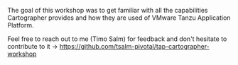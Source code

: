 The goal of this workshop was to get familiar with all the capabilities Cartographer provides and how they are used of VMware Tanzu Application Platform.

Feel free to reach out to me (Timo Salm) for feedback and don't hesitate to contribute to it -> https://github.com/tsalm-pivotal/tap-cartographer-workshop